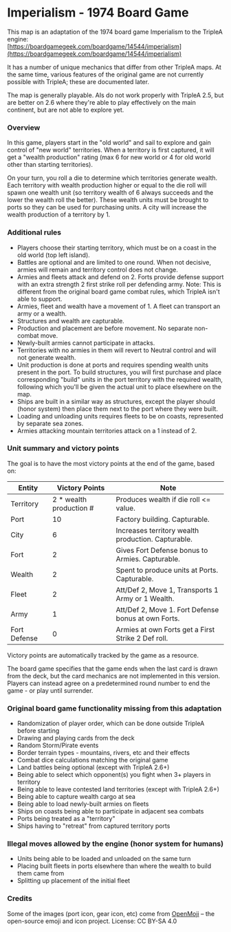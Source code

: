 # Imperialism - 1974 Board Game

This map is an adaptation of the 1974 board game Imperialism to the TripleA engine:  
[https://boardgamegeek.com/boardgame/14544/imperialism](https://boardgamegeek.com/boardgame/14544/imperialism)

It has a number of unique mechanics that differ from other TripleA maps. At the same time, various features of the original game are not currently possible with TripleA; these are documented later.

The map is generally playable. AIs do not work properly with TripleA 2.5, but are better on 2.6 where they're able to play effectively on the main continent, but are not able to explore yet.

### Overview

In this game, players start in the "old world" and sail to explore and gain control of "new world" territories. When a territory is first captured, it will get a "wealth production" rating (max 6 for new world or 4 for old world other than starting territories).

On your turn, you roll a die to determine which territories generate wealth. Each territory with wealth production higher or equal to the die roll will spawn one wealth unit (so territory wealth of 6 always succeeds and the lower the wealth roll the better). These wealth units must be brought to ports so they can be used for purchasing units. A city will increase the wealth production of a territory by 1.

### Additional rules

*   Players choose their starting territory, which must be on a coast in the old world (top left island).
*   Battles are optional and are limited to one round. When not decisive, armies will remain and territory control does not change.
*   Armies and fleets attack and defend on 2. Forts provide defense support with an extra strength 2 first strike roll per defending army. Note: This is different from the original board game combat rules, which TripleA isn't able to support.</li>
*   Armies, fleet and wealth have a movement of 1\. A fleet can transport an army or a wealth.
*   Structures and wealth are capturable.
*   Production and placement are before movement. No separate non-combat move.
*   Newly-built armies cannot participate in attacks.
*   Territories with no armies in them will revert to Neutral control and will not generate wealth.
*   Unit production is done at ports and requires spending wealth units present in the port. To build structures, you will first purchase and place corresponding "build" units in the port territory with the required wealth, following which you'll be given the actual unit to place elsewhere on the map.
*   Ships are built in a similar way as structures, except the player should (honor system) then place them next to the port where they were built.
*   Loading and unloading units requires fleets to be on coasts, represented by separate sea zones.
*   Armies attacking mountain territories attack on a 1 instead of 2.

### Unit summary and victory points

The goal is to have the most victory points at the end of the game, based on:

| **Entity**    | **Victory Points**      | **Note**                                           |
|---------------|-------------------------|----------------------------------------------------|
| Territory     | 2 * wealth production # | Produces wealth if die roll &lt;= value.           |
| Port          | 10                      | Factory building. Capturable.                      |
| City          | 6                       | Increases territory wealth production. Capturable. |
| Fort          | 2                       | Gives Fort Defense bonus to Armies. Capturable.    |
| Wealth        | 2                       | Spent to produce units at Ports. Capturable.       |
| Fleet         | 2                       | Att/Def 2, Move 1, Transports 1 Army or 1 Wealth.  |
| Army          | 1                       | Att/Def 2, Move 1. Fort Defense bonus at own Forts.|
| Fort Defense  | 0                       | Armies at own Forts get a First Strike 2 Def roll. |

Victory points are automatically tracked by the game as a resource.

The board game specifies that the game ends when the last card is drawn from the deck, but the card mechanics are not implemented in this version. Players can instead agree on a predetermined round number to end the game - or play until surrender.

### Original board game functionality missing from this adaptation

*   Randomization of player order, which can be done outside TripleA before starting
*   Drawing and playing cards from the deck
*   Random Storm/Pirate events
*   Border terrain types - mountains, rivers, etc and their effects
*   Combat dice calculations matching the original game
*   Land battles being optional (except with TripleA 2.6+)
*   Being able to select which opponent(s) you fight when 3+ players in territory
*   Being able to leave contested land territories (except with TripleA 2.6+)
*   Being able to capture wealth cargo at sea
*   Being able to load newly-built armies on fleets
*   Ships on coasts being able to participate in adjacent sea combats
*   Ports being treated as a "territory"
*   Ships having to "retreat" from captured territory ports

### Illegal moves allowed by the engine (honor system for humans)

*   Units being able to be loaded and unloaded on the same turn
*   Placing built fleets in ports elsewhere than where the wealth to build them came from
*   Splitting up placement of the initial fleet

### Credits

Some of the images (port icon, gear icon, etc) come from [OpenMoji](https://openmoji.org/) – the open-source emoji and icon project. License: CC BY-SA 4.0
